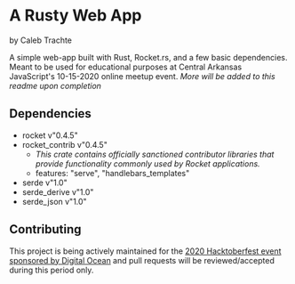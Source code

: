 # A Rusty Web App 
by Caleb Trachte

A simple web-app built with Rust, Rocket.rs, and a few basic dependencies. Meant to be used for educational purposes at Central Arkansas JavaScript's 10-15-2020 online meetup event.
*More will be added to this readme upon completion*

## Dependencies
- rocket v"0.4.5"
- rocket_contrib v"0.4.5"
    - *This crate contains officially sanctioned contributor libraries that provide functionality commonly used by Rocket applications.*
    - features: "serve", "handlebars_templates"
- serde v"1.0"
- serde_derive v"1.0"
- serde_json v"1.0"

## Contributing
This project is being actively maintained for the [2020 Hacktoberfest event sponsored by Digital Ocean](https://hacktoberfest.digitalocean.com/) and pull requests will be reviewed/accepted during this period only.